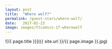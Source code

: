 ```yaml
---
layout: post
title:  "Where wolf?"
permalink: /guest-stars/where-wolf/
date:   2017-02-23
image: images/ttcomics-17-wherewolf
---
```

![{{ page.title }}]({{ site.url }}/{{ page.image }}.jpg)
